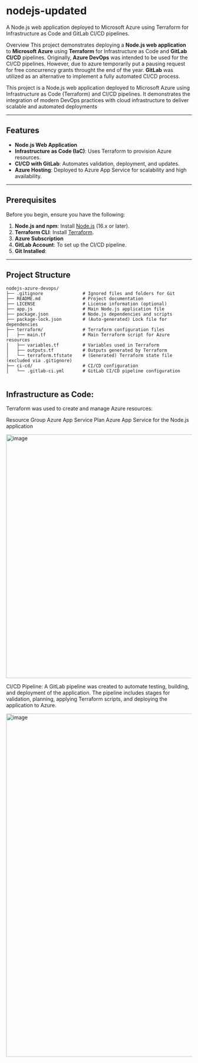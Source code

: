 # nodejs-updated
A Node.js web application deployed to Microsoft Azure using Terraform for Infrastructure as Code and GitLab CI/CD pipelines.

Overview
This project demonstrates deploying a **Node.js web application** to **Microsoft Azure** using **Terraform** for Infrastructure as Code and **GitLab CI/CD** pipelines. Originally, **Azure DevOps** was intended to be used for the CI/CD pipelines. However, due to azure temporarily put a pausing request for free concurrency grants throught the end of the year. **GitLab** was utilized as an alternative to implement a fully automated CI/CD process.

This project is a Node.js web application deployed to Microsoft Azure using Infrastructure as Code (Terraform) and CI/CD pipelines. It demonstrates the integration of modern DevOps practices with cloud infrastructure to deliver scalable and automated deployments

---

## Features
- **Node.js Web Application**
- **Infrastructure as Code (IaC)**: Uses Terraform to provision Azure resources.
- **CI/CD with GitLab**: Automates validation, deployment, and updates.
- **Azure Hosting**: Deployed to Azure App Service for scalability and high availability.

---

## Prerequisites
Before you begin, ensure you have the following:
1. **Node.js and npm**: Install [Node.js](https://nodejs.org/) (16.x or later).
2. **Terraform CLI**: Install [Terraform](https://www.terraform.io/downloads.html).
3. **Azure Subscription**
4. **GitLab Account**: To set up the CI/CD pipeline.
5. **Git Installed**: 


---

## Project Structure
```plaintext
nodejs-azure-devops/
├── .gitignore               # Ignored files and folders for Git
├── README.md                # Project documentation
├── LICENSE                  # License information (optional)
├── app.js                   # Main Node.js application file
├── package.json             # Node.js dependencies and scripts
├── package-lock.json        # (Auto-generated) Lock file for dependencies
├── terraform/               # Terraform configuration files
│   ├── main.tf              # Main Terraform script for Azure resources
│   ├── variables.tf         # Variables used in Terraform
│   ├── outputs.tf           # Outputs generated by Terraform
│   └── terraform.tfstate    # (Generated) Terraform state file (excluded via .gitignore)
├── ci-cd/                   # CI/CD configuration
│   └── .gitlab-ci.yml       # GitLab CI/CD pipeline configuration


```
## Infrastructure as Code:
Terraform was used to create and manage Azure resources:

Resource Group
Azure App Service Plan
Azure App Service for the Node.js application

<img width="661" alt="image" src="https://github.com/user-attachments/assets/bb3dddbc-9b02-4a4f-8c7e-0894ee54e53f" />

CI/CD Pipeline:
A GitLab pipeline was created to automate testing, building, and deployment of the application.
The pipeline includes stages for validation, planning, applying Terraform scripts, and deploying the application to Azure.


<img width="931" alt="image" src="https://github.com/user-attachments/assets/3662c211-77bf-4692-acb9-ffaae0870162" />








